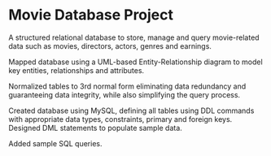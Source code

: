 # Movie Database Project

A structured relational database to store, manage and query movie-related data such as movies, directors, actors, genres and earnings.

Mapped database using a UML-based Entity-Relationship diagram to model key entities, relationships and attributes.

Normalized tables to 3rd normal form eliminating data redundancy and guaranteeing data integrity, while also simplifying the query process.

Created database using MySQL, defining all tables using DDL commands with appropriate data types,
constraints, primary and foreign keys. Designed DML statements to populate sample data.

Added sample SQL queries.
